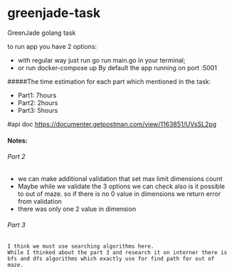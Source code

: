 # greenjade-task
GreenJade golang task

to run app you have 2 options:
 - with regular way just run go run main.go in your terminal;
 - or run docker-compose up
By default the app running on port :5001

#####The time estimation for each part which mentioned in the task:

- Part1: 7hours
- Part2: 2hours
- Part3: 5hours

#api doc
https://documenter.getpostman.com/view/1163851/UVsSL2pg

#### Notes:
###### Part 2
-  we can make additional validation that set max limit dimensions count
- Maybe while we validate the 3 options we can check also is it possible to out of maze. so if there is no 0 value in dimensions we return error from validation
- there was only one 2 value in dimension

###### Part 3
    I think we must use searching algorithms here. 
    While I thinked about the part 3 and research it on interner there is 
    bfs and dfs algorithms which exactly use for find path for out of maze.
    
    
